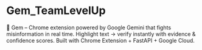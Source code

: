 # Gem_TeamLevelUp
💎 Gem – Chrome extension powered by Google Gemini that fights misinformation in real time. Highlight text → verify instantly with evidence &amp; confidence scores. Built with Chrome Extension + FastAPI + Google Cloud.

